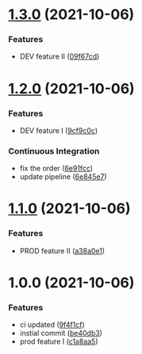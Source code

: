 # [1.3.0](https://github.com/ahmedloai/semantic-release-test-2/compare/v1.2.0...v1.3.0) (2021-10-06)
### Features
* DEV feature II ([09f67cd](https://github.com/ahmedloai/semantic-release-test-2/commit/09f67cdd25aeb3af86fd36e97d90e9208ffdf630))

# [1.2.0](https://github.com/ahmedloai/semantic-release-test-2/compare/v1.1.0...v1.2.0) (2021-10-06)
### Features
* DEV feature I ([9cf9c0c](https://github.com/ahmedloai/semantic-release-test-2/commit/9cf9c0c18ea2c20a1337253904b80f0176095472))
### Continuous Integration
* fix the order ([6e91fcc](https://github.com/ahmedloai/semantic-release-test-2/commit/6e91fcc06633af7388a2affdf8a15dd37788ce49))
* update pipeline ([6e845e7](https://github.com/ahmedloai/semantic-release-test-2/commit/6e845e7c3133f1f300e73d4e263006903b282603))

# [1.1.0](https://github.com/ahmedloai/semantic-release-test-2/compare/v1.0.0...v1.1.0) (2021-10-06)
### Features
* PROD feature II ([a38a0e1](https://github.com/ahmedloai/semantic-release-test-2/commit/a38a0e1c5cc58dfcf143a0b0e3e9697903c7dea3))

# 1.0.0 (2021-10-06)
### Features
* ci updated ([9f4f1cf](https://github.com/ahmedloai/semantic-release-test-2/commit/9f4f1cff41ec49794b559842e40f4d629d768265))
* instial commit ([be40db3](https://github.com/ahmedloai/semantic-release-test-2/commit/be40db392c4d425c34edc9a9619451d72a8e4df1))
* prod feature I ([c1a8aa5](https://github.com/ahmedloai/semantic-release-test-2/commit/c1a8aa5a9b03f8c450fd83f0d7f985d627c81a3a))
